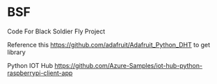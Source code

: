 # BSF
Code For Black Soldier Fly Project


Reference this https://github.com/adafruit/Adafruit_Python_DHT to get library


Python IOT Hub 
https://github.com/Azure-Samples/iot-hub-python-raspberrypi-client-app
